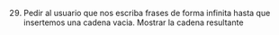 29) Pedir al usuario que nos escriba frases de forma infinita hasta que insertemos una cadena vacia. Mostrar la cadena resultante